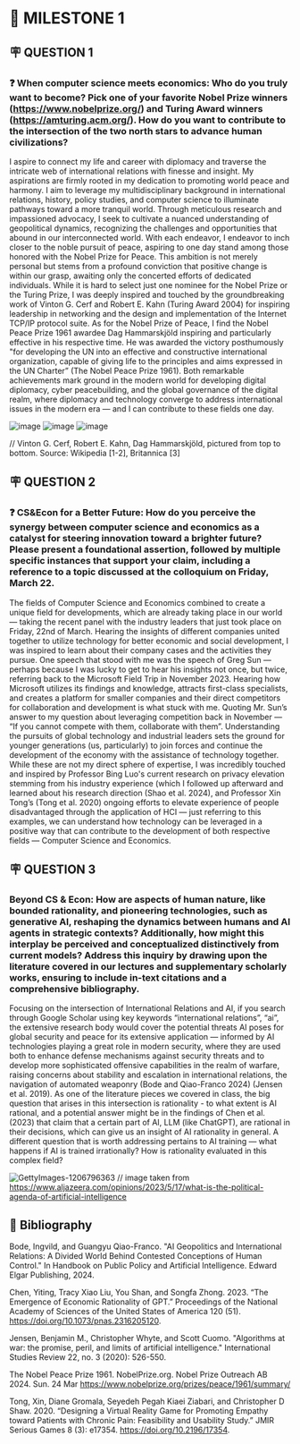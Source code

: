 # 📌 MILESTONE 1
## 🪧 QUESTION 1
### ❓ When computer science meets economics: Who do you truly want to become? Pick one of your favorite Nobel Prize winners (https://www.nobelprize.org/) and Turing Award winners (https://amturing.acm.org/). How do you want to contribute to the intersection of the two north stars to advance human civilizations? 

I aspire to connect my life and career with diplomacy and traverse the intricate web of international relations with finesse and insight. My aspirations are firmly rooted in my dedication to promoting world peace and harmony. I aim to leverage my multidisciplinary background in international relations, history, policy studies, and computer science to illuminate pathways toward a more tranquil world. Through meticulous research and impassioned advocacy, I seek to cultivate a nuanced understanding of geopolitical dynamics, recognizing the challenges and opportunities that abound in our interconnected world. With each endeavor, I endeavor to inch closer to the noble pursuit of peace, aspiring to one day stand among those honored with the Nobel Prize for Peace. This ambition is not merely personal but stems from a profound conviction that positive change is within our grasp, awaiting only the concerted efforts of dedicated individuals. While it is hard to select just one nominee for the Nobel Prize or the Turing Prize, I was deeply inspired and touched by the groundbreaking work of Vinton G. Cerf and Robert E. Kahn (Turing Award 2004) for inspiring leadership in networking and the design and implementation of the Internet TCP/IP protocol suite. As for the Nobel Prize of Peace, I find the Nobel Peace Prize 1961 awardee Dag Hammarskjöld inspiring and particularly effective in his respective time. He was awarded the victory posthumously "for developing the UN into an effective and constructive international organization, capable of giving life to the principles and aims expressed in the UN Charter” (The Nobel Peace Prize 1961). Both remarkable achievements mark ground in the modern world for developing digital diplomacy, cyber peacebuilding, and the global governance of the digital realm, where diplomacy and technology converge to address international issues in the modern era — and I can contribute to these fields one day.

![image](https://github.com/Rising-Stars-by-Sunshine/CSECON206_Polina/assets/148934457/3083c2a7-18d8-48ea-90d8-b2bedb66ea13) 
![image](https://github.com/Rising-Stars-by-Sunshine/CSECON206_Polina/assets/148934457/7b454d3d-7b12-46fd-857c-50f916523c9f) 
![image](https://github.com/Rising-Stars-by-Sunshine/CSECON206_Polina/assets/148934457/20f12faa-c69d-420f-9aa4-882d0a7748cf)


// Vinton G. Cerf, Robert E. Kahn, Dag Hammarskjöld, pictured from top to bottom. Source: Wikipedia [1-2], Britannica [3]


## 🪧 QUESTION 2
### ❓ CS&Econ for a Better Future: How do you perceive the synergy between computer science and economics as a catalyst for steering innovation toward a brighter future? Please present a foundational assertion, followed by multiple specific instances that support your claim, including a reference to a topic discussed at the colloquium on Friday, March 22.

The fields of Computer Science and Economics combined to create a unique field for developments, which are already taking place in our world — taking the recent panel with the industry leaders that just took place on Friday, 22nd of March. Hearing the insights of different companies united together to utilize technology for better economic and social development, I was inspired to learn about their company cases and the activities they pursue. One speech that stood with me was the speech of Greg Sun — perhaps because I was lucky to get to hear his insights not once, but twice, referring back to the Microsoft Field Trip in November 2023. Hearing how Microsoft utilizes its findings and knowledge, attracts first-class specialists, and creates a platform for smaller companies and their direct competitors for collaboration and development is what stuck with me. Quoting Mr. Sun’s answer to my question about leveraging competition back in November — “If you cannot compete with them, collaborate with them”. Understanding the pursuits of global technology and industrial leaders sets the ground for younger generations (us, particularly) to join forces and continue the development of the economy with the assistance of technology together. While these are not my direct sphere of expertise, I was incredibly touched and inspired by Professor Bing Luo's current research on privacy elevation stemming from his industry experience (which I followed up afterward and learned about his research direction (Shao et al. 2024), and Professor Xin Tong’s (Tong et al. 2020) ongoing efforts to elevate experience of people disadvantaged through the application of HCI — just referring to this examples, we can understand how technology can be leveraged in a positive way that can contribute to the development of both respective fields — Computer Science and Economics.

## 🪧 QUESTION 3
### Beyond CS & Econ: How are aspects of human nature, like bounded rationality, and pioneering technologies, such as generative AI, reshaping the dynamics between humans and AI agents in strategic contexts? Additionally, how might this interplay be perceived and conceptualized distinctively from current models? Address this inquiry by drawing upon the literature covered in our lectures and supplementary scholarly works, ensuring to include in-text citations and a comprehensive bibliography.

Focusing on the intersection of International Relations and AI, if you search through Google Scholar using key keywords “international relations”, “ai”, the extensive research body would cover the potential threats AI poses for global security and peace for its extensive application — informed by AI technologies playing a great role in modern security, where they are used both to enhance defense mechanisms against security threats and to develop more sophisticated offensive capabilities in the realm of warfare, raising concerns about stability and escalation in international relations, the navigation of automated weaponry (Bode and Qiao-Franco 2024) (Jensen et al. 2019). As one of the literature pieces we covered in class, the big question that arises in this intersection is rationality - to what extent is AI rational, and a potential answer might be in the findings of Chen et al. (2023) that claim that a certain part of AI, LLM (like ChatGPT), are rational in their decisions, which can give us an insight of AI rationality in general. A different question that is worth addressing pertains to AI training — what happens if AI is trained irrationally? How is rationality evaluated in this complex field? 

![GettyImages-1206796363](https://github.com/Rising-Stars-by-Sunshine/CSECON206_Polina/assets/148934457/d30c6546-b645-407e-a1a7-1a36bddcab11)
// image taken from https://www.aljazeera.com/opinions/2023/5/17/what-is-the-political-agenda-of-artificial-intelligence

## 📑 Bibliography

Bode, Ingvild, and Guangyu Qiao-Franco. "AI Geopolitics and International Relations: A Divided World Behind Contested Conceptions of Human Control." In Handbook on Public Policy and Artificial Intelligence. Edward Elgar Publishing, 2024.

Chen, Yiting, Tracy Xiao Liu, You Shan, and Songfa Zhong. 2023. “The Emergence of Economic Rationality of GPT.” Proceedings of the National Academy of Sciences of the United States of America 120 (51). https://doi.org/10.1073/pnas.2316205120.

Jensen, Benjamin M., Christopher Whyte, and Scott Cuomo. "Algorithms at war: the promise, peril, and limits of artificial intelligence." International Studies Review 22, no. 3 (2020): 526-550.

The Nobel Peace Prize 1961. NobelPrize.org. Nobel Prize Outreach AB 2024. Sun. 24 Mar https://www.nobelprize.org/prizes/peace/1961/summary/

Tong, Xin, Diane Gromala, Seyedeh Pegah Kiaei Ziabari, and Christopher D Shaw. 2020. “Designing a Virtual Reality Game for Promoting Empathy toward Patients with Chronic Pain: Feasibility and Usability Study.” JMIR Serious Games 8 (3): e17354. https://doi.org/10.2196/17354.

